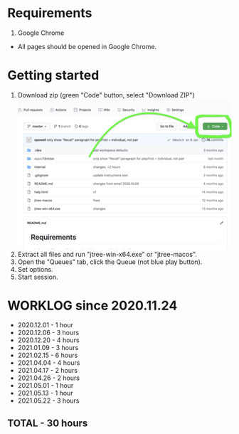 # Requirements
1. Google Chrome
- All pages should be opened in Google Chrome.

# Getting started

1. Download zip (green "Code" button, select "Download ZIP")
   ![Press green button to download code](code.png)
2. Extract all files and run "jtree-win-x64.exe" or "jtree-macos".
3. Open the "Queues" tab, click the Queue (not blue play button).
4. Set options.
5. Start session.

# WORKLOG since 2020.11.24
* 2020.12.01 - 1 hour
* 2020.12.06 - 3 hours
* 2020.12.20 - 4 hours
* 2021.01.09 - 3 hours
* 2021.02.15 - 6 hours
* 2021.04.04 - 4 hours
* 2021.04.17 - 2 hours
* 2021.04.26 - 2 hours
* 2021.05.01 - 1 hour
* 2021.05.13 - 1 hour
* 2021.05.22 - 3 hours
## TOTAL - 30 hours